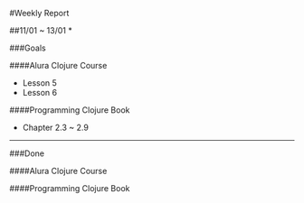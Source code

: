 #Weekly Report

##11/01 ~ 13/01 *

###Goals

####Alura Clojure Course
- Lesson 5
- Lesson 6

####Programming Clojure Book
- Chapter 2.3 ~ 2.9
___

###Done

####Alura Clojure Course

####Programming Clojure Book
